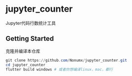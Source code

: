 # jupyter_counter

Jupyter代码行数统计工具

## Getting Started

克隆并编译本仓库

```powershell
git clone https://github.com/Nonumx/jupyter_counter.git
cd jupyter_counter
flutter build windows # 或者你想编译linux，mac，都行
```
